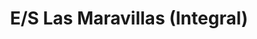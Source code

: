 ---
title: "E/S Las Maravillas (Integral)"
url: /caracas/e-s-las-maravillas-integral/
shop: general
---